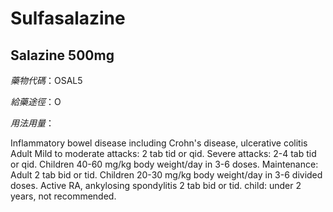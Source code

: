 # Sulfasalazine

## Salazine 500mg

*藥物代碼*：OSAL5

*給藥途徑*：O

*用法用量*：

Inflammatory bowel disease including Crohn's disease, ulcerative colitis Adult Mild to moderate attacks: 2 tab tid or qid. Severe attacks: 2-4 tab tid or qid. Children 40-60 mg/kg body weight/day in 3-6 doses. Maintenance: Adult 2 tab bid or tid. Children 20-30 mg/kg body weight/day in 3-6 divided doses. 
Active RA, ankylosing spondylitis 2 tab bid or tid. child: under 2 years, not recommended.

